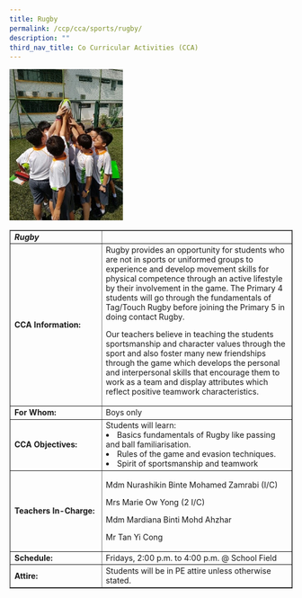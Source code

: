 ```yaml
---
title: Rugby
permalink: /ccp/cca/sports/rugby/
description: ""
third_nav_title: Co Curricular Activities (CCA)
---
```

<img style="width: 40%;" src="/images/rug.jpg">
<table class="table table-responsive table-bordered" border="1" cellpadding="10">
<tbody>
<tr>
<td width="177"><em><strong>Rugby</strong></em></td>
<td width="425">&nbsp;</td>
</tr>
<tr>
<td width="177"><strong>CCA Information:</strong></td>
<td width="425">Rugby provides an opportunity for students who are not in sports or uniformed groups to experience and develop movement skills for physical competence through an active lifestyle by their involvement in the game. The Primary 4 students will go through the fundamentals of Tag/Touch Rugby before joining the Primary 5 in doing contact Rugby.
<p>Our teachers believe in teaching the students sportsmanship and character values through the sport and also foster many new friendships through the game which develops the personal and interpersonal skills that encourage them to work as a team and display attributes which reflect positive teamwork characteristics.</p>
</td>
</tr>
<tr>
<td width="177"><strong>For Whom:</strong></td>
<td width="425">Boys only</td>
</tr>
<tr>
<td width="177"><strong>CCA Objectives:</strong></td>
<td width="425">Students will learn:
<li>Basics fundamentals of Rugby like passing and ball familiarisation.</li>
<li>Rules of the game and evasion techniques.</li>
<li>Spirit of sportsmanship and teamwork</li>

</td>
</tr>
<tr>
<td width="177"><strong>Teachers In-Charge:</strong></td>
<td width="425">
<p>Mdm Nurashikin Binte Mohamed Zamrabi (I/C)</p>
<p>Mrs Marie Ow Yong (2 I/C)</p>
<p>Mdm Mardiana Binti Mohd Ahzhar</p>
<p>Mr Tan Yi Cong</p>
</td>
</tr>
<tr>
<td width="177"><strong>Schedule:</strong></td>
<td width="425">Fridays, 2:00 p.m. to 4:00 p.m. @ School Field</td>
</tr>
<tr>
<td width="177"><strong>Attire:</strong></td>
<td width="425">Students will be in PE attire unless otherwise stated.</td>
</tr>
</tbody>
</table>